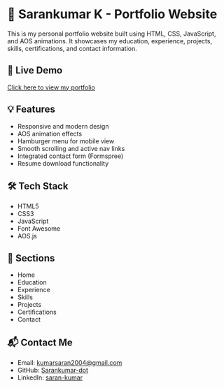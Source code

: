# 💼 Sarankumar K - Portfolio Website

This is my personal portfolio website built using HTML, CSS, JavaScript, and AOS animations. It showcases my education, experience, projects, skills, certifications, and contact information.

## 🔗 Live Demo
[Click here to view my portfolio](https://sarankumar7639.neocities.org/)

## 💡 Features
- Responsive and modern design
- AOS animation effects
- Hamburger menu for mobile view
- Smooth scrolling and active nav links
- Integrated contact form (Formspree)
- Resume download functionality

## 🛠 Tech Stack
- HTML5
- CSS3
- JavaScript
- Font Awesome
- AOS.js

## 📂 Sections
- Home
- Education
- Experience
- Skills
- Projects
- Certifications
- Contact

## 📬 Contact Me
- Email: kumarsaran2004@gmail.com  
- GitHub: [Sarankumar-dot](https://github.com/Sarankumar-dot)  
- LinkedIn: [saran-kumar](https://www.linkedin.com/in/saran-kumar-/)

